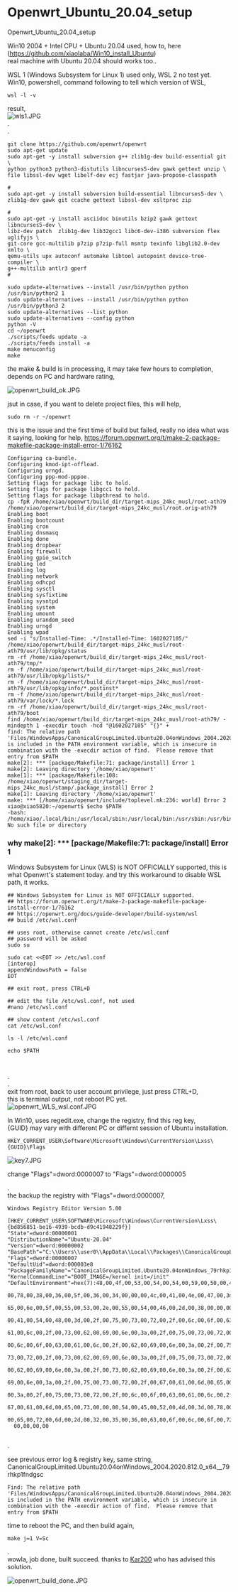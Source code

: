 # Openwrt_Ubuntu_20.04_setup

Openwrt_Ubuntu_20.04_setup  
  
Win10 2004 + Intel CPU + Ubuntu 20.04 used, how to, here (https://github.com/xiaolaba/Win10_install_Ubuntu)  
real machine with Ubuntu 20.04 should works too..  

WSL 1 (Windows Subsystem for Linux 1) used only, WSL 2 no test yet. Win10, powershell, command following to tell which version of WSL, 
```  
wsl -l -v
```  
result,  
![wls1.JPG](wls1.JPG)  
.  
.  



```  
git clone https://github.com/openwrt/openwrt
sudo apt-get update
sudo apt-get -y install subversion g++ zlib1g-dev build-essential git \
python python3 python3-distutils libncurses5-dev gawk gettext unzip \
file libssl-dev wget libelf-dev ecj fastjar java-propose-classpath

#
sudo apt-get -y install subversion build-essential libncurses5-dev \
zlib1g-dev gawk git ccache gettext libssl-dev xsltproc zip

#
sudo apt-get -y install asciidoc binutils bzip2 gawk gettext libncurses5-dev \
libz-dev patch  zlib1g-dev lib32gcc1 libc6-dev-i386 subversion flex uglifyjs \
git-core gcc-multilib p7zip p7zip-full msmtp texinfo libglib2.0-dev xmlto \
qemu-utils upx autoconf automake libtool autopoint device-tree-compiler \
g++-multilib antlr3 gperf
#

sudo update-alternatives --install /usr/bin/python python /usr/bin/python2 1  
sudo update-alternatives --install /usr/bin/python python /usr/bin/python3 2  
sudo update-alternatives --list python  
sudo update-alternatives --config python  
python -V  
cd ~/openwrt
./scripts/feeds update -a
./scripts/feeds install -a
make menuconfig
make
```  
  
  
the make & build is in processing,  it may take few hours to completion, depends on PC and hardware rating,

![openwrt_build_ok.JPG](openwrt_build_ok.JPG)  


  
jsut in case, if you want to delete project files, this will help,
```  
sudo rm -r ~/openwrt
```  



this is the issue and the first time of build but failed, really no idea what was it saying, looking for help,
https://forum.openwrt.org/t/make-2-package-makefile-package-install-error-1/76162
```  
Configuring ca-bundle.
Configuring kmod-ipt-offload.
Configuring urngd.
Configuring ppp-mod-pppoe.
Setting flags for package libc to hold.
Setting flags for package libgcc1 to hold.
Setting flags for package libpthread to hold.
cp -fpR /home/xiao/openwrt/build_dir/target-mips_24kc_musl/root-ath79 /home/xiao/openwrt/build_dir/target-mips_24kc_musl/root.orig-ath79
Enabling boot
Enabling bootcount
Enabling cron
Enabling dnsmasq
Enabling done
Enabling dropbear
Enabling firewall
Enabling gpio_switch
Enabling led
Enabling log
Enabling network
Enabling odhcpd
Enabling sysctl
Enabling sysfixtime
Enabling sysntpd
Enabling system
Enabling umount
Enabling urandom_seed
Enabling urngd
Enabling wpad
sed -i "s/Installed-Time: .*/Installed-Time: 1602027105/" /home/xiao/openwrt/build_dir/target-mips_24kc_musl/root-ath79/usr/lib/opkg/status
rm -rf /home/xiao/openwrt/build_dir/target-mips_24kc_musl/root-ath79/tmp/*
rm -f /home/xiao/openwrt/build_dir/target-mips_24kc_musl/root-ath79/usr/lib/opkg/lists/*
rm -f /home/xiao/openwrt/build_dir/target-mips_24kc_musl/root-ath79/usr/lib/opkg/info/*.postinst*
rm -f /home/xiao/openwrt/build_dir/target-mips_24kc_musl/root-ath79/var/lock/*.lock
rm -rf /home/xiao/openwrt/build_dir/target-mips_24kc_musl/root-ath79/boot
find /home/xiao/openwrt/build_dir/target-mips_24kc_musl/root-ath79/ -mindepth 1 -execdir touch -hcd "@1602027105" "{}" +
find: The relative path 'Files/WindowsApps/CanonicalGroupLimited.Ubuntu20.04onWindows_2004.2020.812.0_x64__79rhkp1fndgsc' is included in the PATH environment variable, which is insecure in combination with the -execdir action of find.  Please remove that entry from $PATH
make[2]: *** [package/Makefile:71: package/install] Error 1
make[2]: Leaving directory '/home/xiao/openwrt'
make[1]: *** [package/Makefile:108: /home/xiao/openwrt/staging_dir/target-mips_24kc_musl/stamp/.package_install] Error 2
make[1]: Leaving directory '/home/xiao/openwrt'
make: *** [/home/xiao/openwrt/include/toplevel.mk:236: world] Error 2
xiao@xiao5820:~/openwrt$ $echo $PATH
-bash: /home/xiao/.local/bin:/usr/local/sbin:/usr/local/bin:/usr/sbin:/usr/bin:/sbin:/bin:/usr/games:/usr/local/games:/mnt/c/Program: No such file or directory
```  



### why make[2]: *** [package/Makefile:71: package/install] Error 1
Windows Subsystem for Linux (WLS) is NOT OFFICIALLY supported, this is what Openwrt's statement today.
and try this workaround to disable WSL path, it works.

```  
## Windows Subsystem for Linux is NOT OFFICIALLY supported.
## https://forum.openwrt.org/t/make-2-package-makefile-package-install-error-1/76162
## https://openwrt.org/docs/guide-developer/build-system/wsl
## build /etc/wsl.conf

## uses root, otherwise cannot create /etc/wsl.conf
## password will be asked
sudo su  

sudo cat <<EOT >> /etc/wsl.conf  
[interop]
appendWindowsPath = false  
EOT

## exit root, press CTRL+D

## edit the file /etc/wsl.conf, not used
#nano /etc/wsl.conf

## show content /etc/wsl.conf  
cat /etc/wsl.conf

ls -l /etc/wsl.conf

echo $PATH



```  
.  
.  
exit from root, back to user account privilege, just press CTRL+D,  
this is terminal output, not reboot PC yet.  
![openwrt_WLS_wsl.conf.JPG](openwrt_WLS_wsl.conf.JPG)  


In Win10, uses regedit.exe, change the registry, find this reg key,   
{GUID} may vary with different PC or differnt session of Ubuntu installation.   
```
HKEY_CURRENT_USER\Software\Microsoft\Windows\CurrentVersion\Lxss\{GUID}\Flags  
```
![key7.JPG](key7.JPG)  


change "Flags"=dword:0000007 to "Flags"=dword:0000005  

.  
the backup the registry with "Flags"=dword:0000007,  

```  
Windows Registry Editor Version 5.00

[HKEY_CURRENT_USER\SOFTWARE\Microsoft\Windows\CurrentVersion\Lxss\{bd856851-be16-4939-bcdb-d9c41948229f}]
"State"=dword:00000001
"DistributionName"="Ubuntu-20.04"
"Version"=dword:00000002
"BasePath"="C:\\Users\\user0\\AppData\\Local\\Packages\\CanonicalGroupLimited.Ubuntu20.04onWindows_79rhkp1fndgsc\\LocalState"
"Flags"=dword:00000007
"DefaultUid"=dword:000003e8
"PackageFamilyName"="CanonicalGroupLimited.Ubuntu20.04onWindows_79rhkp1fndgsc"
"KernelCommandLine"="BOOT_IMAGE=/kernel init=/init"
"DefaultEnvironment"=hex(7):48,00,4f,00,53,00,54,00,54,00,59,00,50,00,45,00,3d,\
  00,78,00,38,00,36,00,5f,00,36,00,34,00,00,00,4c,00,41,00,4e,00,47,00,3d,00,\
  65,00,6e,00,5f,00,55,00,53,00,2e,00,55,00,54,00,46,00,2d,00,38,00,00,00,50,\
  00,41,00,54,00,48,00,3d,00,2f,00,75,00,73,00,72,00,2f,00,6c,00,6f,00,63,00,\
  61,00,6c,00,2f,00,73,00,62,00,69,00,6e,00,3a,00,2f,00,75,00,73,00,72,00,2f,\
  00,6c,00,6f,00,63,00,61,00,6c,00,2f,00,62,00,69,00,6e,00,3a,00,2f,00,75,00,\
  73,00,72,00,2f,00,73,00,62,00,69,00,6e,00,3a,00,2f,00,75,00,73,00,72,00,2f,\
  00,62,00,69,00,6e,00,3a,00,2f,00,73,00,62,00,69,00,6e,00,3a,00,2f,00,62,00,\
  69,00,6e,00,3a,00,2f,00,75,00,73,00,72,00,2f,00,67,00,61,00,6d,00,65,00,73,\
  00,3a,00,2f,00,75,00,73,00,72,00,2f,00,6c,00,6f,00,63,00,61,00,6c,00,2f,00,\
  67,00,61,00,6d,00,65,00,73,00,00,00,54,00,45,00,52,00,4d,00,3d,00,78,00,74,\
  00,65,00,72,00,6d,00,2d,00,32,00,35,00,36,00,63,00,6f,00,6c,00,6f,00,72,00,\
  00,00,00,00


```  
.  

see previous error log & registry key, same string, CanonicalGroupLimited.Ubuntu20.04onWindows_2004.2020.812.0_x64__79rhkp1fndgsc  
```  
Find: The relative path 'Files/WindowsApps/CanonicalGroupLimited.Ubuntu20.04onWindows_2004.2020.812.0_x64__79rhkp1fndgsc' is included in the PATH environment variable, which is insecure in combination with the -execdir action of find.  Please remove that entry from $PATH
```  


time to reboot the PC, and then build again,
```  
make j=1 V=Sc

```  
.  
wowla, job done, built succeed. thanks to [Kar200](https://forum.openwrt.org/u/kar200) who has advised this solution.

![openwrt_build_done.JPG](openwrt_build_done.JPG)  
